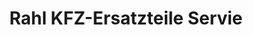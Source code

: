 ---
title: "Rahl KFZ-Ersatzteile Servie"
url: /hamburg/rahl-kfz-ersatzteile-servie/
shop: Autowerkstatt
---